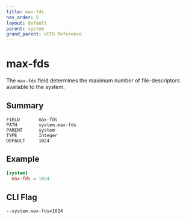 ```yaml
---
title: max-fds
nav_order: 5
layout: default
parent: system
grand_parent: VCFG Reference
---
```


# max-fds

The `max-fds` field determines the maximum number of file-descriptors available to the system.

## Summary

```
FIELD       max-fds
PATH        system.max-fds
PARENT      system
TYPE        Integer
DEFAULT     1024
```

## Example

```toml
[system]
  max-fds = 1024
```

## CLI Flag

```
--system.max-fds=1024
```
